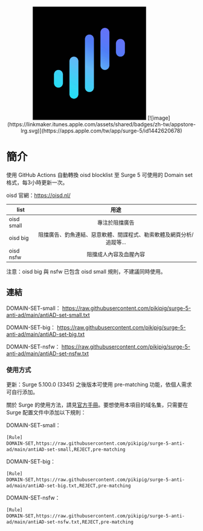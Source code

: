 <p align="center">
<img src="https://raw.githubusercontent.com/pikipig/surge-5-anti-ad/main/pic/surge.jpg" width="300"></img>
[![image](https://linkmaker.itunes.apple.com/assets/shared/badges/zh-tw/appstore-lrg.svg)](https://apps.apple.com/tw/app/surge-5/id1442620678)
</p>

# 簡介
使用 GitHub Actions 自動轉換 oisd blocklist 至 Surge 5 可使用的 Domain set 格式，每3小時更新一次。

oisd 官網：https://oisd.nl/

| list 	| 用途 	|
| ------------------------------------|:------------------:	                    |
| oisd small 	| 專注於阻擋廣告 	                                                |
| oisd big 	  | 阻擋廣告、釣魚連結、惡意軟體、間諜程式、勒索軟體及網頁分析/追蹤等...|
| oisd nsfw 	| 阻擋成人內容及血腥內容 	| 

注意：oisd big 與 nsfw 已包含 oisd small 規則，不建議同時使用。

## 連結
DOMAIN-SET-small：
https://raw.githubusercontent.com/pikipig/surge-5-anti-ad/main/antiAD-set-small.txt

DOMAIN-SET-big：
https://raw.githubusercontent.com/pikipig/surge-5-anti-ad/main/antiAD-set-big.txt

DOMAIN-SET-nsfw：
https://raw.githubusercontent.com/pikipig/surge-5-anti-ad/main/antiAD-set-nsfw.txt

### 使用方式

更新：Surge 5.100.0 (3345) 之後版本可使用 pre-matching 功能，依個人需求可自行添加。

關於 Surge 的使用方法，請見[官方手冊](https://manual.nssurge.com)。要想使用本項目的域名集，只需要在 Surge 配置文件中添加以下規則：

DOMAIN-SET-small：
```
[Rule]
DOMAIN-SET,https://raw.githubusercontent.com/pikipig/surge-5-anti-ad/main/antiAD-set-small,REJECT,pre-matching
```
DOMAIN-SET-big：
```
[Rule]
DOMAIN-SET,https://raw.githubusercontent.com/pikipig/surge-5-anti-ad/main/antiAD-set-big.txt,REJECT,pre-matching
```
DOMAIN-SET-nsfw：
```
[Rule]
DOMAIN-SET,https://raw.githubusercontent.com/pikipig/surge-5-anti-ad/main/antiAD-set-nsfw.txt,REJECT,pre-matching
```
